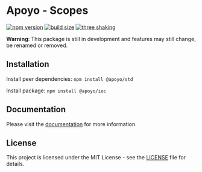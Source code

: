 # Apoyo - Scopes

[![npm version](https://badgen.net/npm/v/@apoyo/ioc)](https://www.npmjs.com/package/@apoyo/ioc)
[![build size](https://badgen.net/bundlephobia/min/@apoyo/ioc)](https://bundlephobia.com/result?p=@apoyo/ioc)
[![three shaking](https://badgen.net/bundlephobia/tree-shaking/@apoyo/ioc)](https://bundlephobia.com/result?p=@apoyo/ioc)

**Warning**: This package is still in development and features may still change, be renamed or removed.

## Installation

Install peer dependencies:
`npm install @apoyo/std`

Install package:
`npm install @apoyo/ioc`

## Documentation

Please visit the [documentation](https://nx-apoyo.netlify.app/guide/scopes/getting-started.html) for more information.

## License

This project is licensed under the MIT License - see the [LICENSE](LICENSE) file for details.
